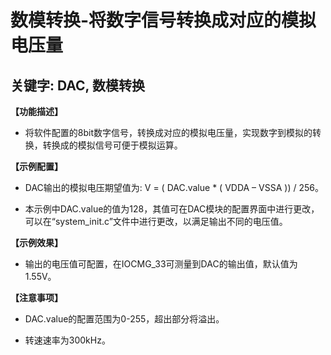 # 数模转换-将数字信号转换成对应的模拟电压量
## 关键字: DAC, 数模转换 
 
**【功能描述】**
+ 将软件配置的8bit数字信号，转换成对应的模拟电压量，实现数字到模拟的转换，转换成的模拟信号可便于模拟运算。

**【示例配置】**
+ DAC输出的模拟电压期望值为: V = ( DAC.value * ( VDDA – VSSA )) / 256。

+ 本示例中DAC.value的值为128，其值可在DAC模块的配置界面中进行更改，可以在“system_init.c”文件中进行更改，以满足输出不同的电压值。

**【示例效果】**
+ 输出的电压值可配置，在IOCMG_33可测量到DAC的输出值，默认值为1.55V。
 
**【注意事项】**
+ DAC.value的配置范围为0-255，超出部分将溢出。

+ 转速速率为300kHz。